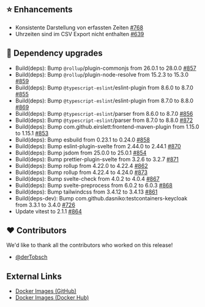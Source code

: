 ## ⭐ Enhancements

- Konsistente Darstellung von erfassten Zeiten [#768](https://github.com/urlaubsverwaltung/zeiterfassung/issues/768)
- Uhrzeiten sind im CSV Export nicht enthalten [#639](https://github.com/urlaubsverwaltung/zeiterfassung/issues/639)

## 🔨 Dependency upgrades

- Build(deps): Bump `@rollup`/plugin-commonjs from 26.0.1 to 28.0.0 [#857](https://github.com/urlaubsverwaltung/zeiterfassung/pull/857)
- Build(deps): Bump `@rollup`/plugin-node-resolve from 15.2.3 to 15.3.0 [#859](https://github.com/urlaubsverwaltung/zeiterfassung/pull/859)
- Build(deps): Bump `@typescript-eslint`/eslint-plugin from 8.6.0 to 8.7.0 [#855](https://github.com/urlaubsverwaltung/zeiterfassung/pull/855)
- Build(deps): Bump `@typescript-eslint`/eslint-plugin from 8.7.0 to 8.8.0 [#869](https://github.com/urlaubsverwaltung/zeiterfassung/pull/869)
- Build(deps): Bump `@typescript-eslint`/parser from 8.6.0 to 8.7.0 [#856](https://github.com/urlaubsverwaltung/zeiterfassung/pull/856)
- Build(deps): Bump `@typescript-eslint`/parser from 8.7.0 to 8.8.0 [#872](https://github.com/urlaubsverwaltung/zeiterfassung/pull/872)
- Build(deps): Bump com.github.eirslett:frontend-maven-plugin from 1.15.0 to 1.15.1 [#853](https://github.com/urlaubsverwaltung/zeiterfassung/pull/853)
- Build(deps): Bump esbuild from 0.23.1 to 0.24.0 [#858](https://github.com/urlaubsverwaltung/zeiterfassung/pull/858)
- Build(deps): Bump eslint-plugin-svelte from 2.44.0 to 2.44.1 [#870](https://github.com/urlaubsverwaltung/zeiterfassung/pull/870)
- Build(deps): Bump jsdom from 25.0.0 to 25.0.1 [#854](https://github.com/urlaubsverwaltung/zeiterfassung/pull/854)
- Build(deps): Bump prettier-plugin-svelte from 3.2.6 to 3.2.7 [#871](https://github.com/urlaubsverwaltung/zeiterfassung/pull/871)
- Build(deps): Bump rollup from 4.22.0 to 4.22.4 [#862](https://github.com/urlaubsverwaltung/zeiterfassung/pull/862)
- Build(deps): Bump rollup from 4.22.4 to 4.24.0 [#873](https://github.com/urlaubsverwaltung/zeiterfassung/pull/873)
- Build(deps): Bump svelte-check from 4.0.2 to 4.0.4 [#867](https://github.com/urlaubsverwaltung/zeiterfassung/pull/867)
- Build(deps): Bump svelte-preprocess from 6.0.2 to 6.0.3 [#868](https://github.com/urlaubsverwaltung/zeiterfassung/pull/868)
- Build(deps): Bump tailwindcss from 3.4.12 to 3.4.13 [#861](https://github.com/urlaubsverwaltung/zeiterfassung/pull/861)
- Build(deps-dev): Bump com.github.dasniko:testcontainers-keycloak from 3.3.1 to 3.4.0 [#726](https://github.com/urlaubsverwaltung/zeiterfassung/pull/726)
- Update vitest to 2.1.1 [#864](https://github.com/urlaubsverwaltung/zeiterfassung/pull/864)

## ❤️ Contributors

We'd like to thank all the contributors who worked on this release!

- [@derTobsch](https://github.com/derTobsch)
## External Links

- [Docker Images (GitHub)](https://github.com/urlaubsverwaltung/zeiterfassung/pkgs/container/zeiterfassung%2Fzeiterfassung)
- [Docker Images (Docker Hub)](https://hub.docker.com/r/urlaubsverwaltung/zeiterfassung)

